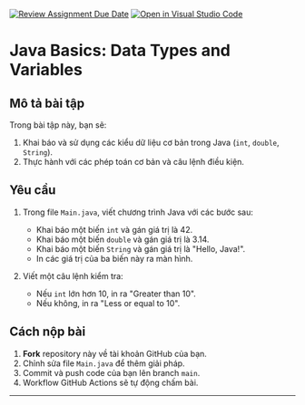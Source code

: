 [![Review Assignment Due Date](https://classroom.github.com/assets/deadline-readme-button-22041afd0340ce965d47ae6ef1cefeee28c7c493a6346c4f15d667ab976d596c.svg)](https://classroom.github.com/a/N5aqQS4x)
[![Open in Visual Studio Code](https://classroom.github.com/assets/open-in-vscode-2e0aaae1b6195c2367325f4f02e2d04e9abb55f0b24a779b69b11b9e10269abc.svg)](https://classroom.github.com/online_ide?assignment_repo_id=17734530&assignment_repo_type=AssignmentRepo)
# Java Basics: Data Types and Variables

## Mô tả bài tập
Trong bài tập này, bạn sẽ:
1. Khai báo và sử dụng các kiểu dữ liệu cơ bản trong Java (`int`, `double`, `String`).
2. Thực hành với các phép toán cơ bản và câu lệnh điều kiện.

## Yêu cầu
1. Trong file `Main.java`, viết chương trình Java với các bước sau:
   - Khai báo một biến `int` và gán giá trị là 42.
   - Khai báo một biến `double` và gán giá trị là 3.14.
   - Khai báo một biến `String` và gán giá trị là "Hello, Java!".
   - In các giá trị của ba biến này ra màn hình.

2. Viết một câu lệnh kiểm tra:
   - Nếu `int` lớn hơn 10, in ra "Greater than 10".
   - Nếu không, in ra "Less or equal to 10".

## Cách nộp bài
1. **Fork** repository này về tài khoản GitHub của bạn.
2. Chỉnh sửa file `Main.java` để thêm giải pháp.
3. Commit và push code của bạn lên branch `main`.
4. Workflow GitHub Actions sẽ tự động chấm bài.

---

